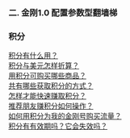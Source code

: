 ### 二. 金刚1.0 配置参数型翻墙梯
### 积分
[积分有什么用？](https://a2zitpro.github.io/web/积分用途)<br>
[积分与美元怎样折算？](https://a2zitpro.github.io/web/积分与美元怎样折算)<br>
[用积分可购买哪些商品？](https://a2zitpro.github.io/web/用积分可购买哪些商品)<br>
[共有哪些获取积分的方式？](https://a2zitpro.github.io/web/获取积分方式)<br>
[怎样才能快速赚取积分？](https://a2zitpro.github.io/web/怎样才能快速赚取积分)<br>
[推荐朋友赚积分如何操作？](https://a2zitpro.github.io/web/推荐朋友赚积分如何操作)<br>
[如何用积分为我的金刚号购买流量？](https://a2zitpro.github.io/web/用积分购买流量)<br>
[积分有有效期吗？它会失效吗？](https://a2zitpro.github.io/web/积分有效期)<br>

